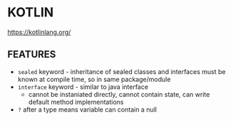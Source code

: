 # KOTLIN
https://kotlinlang.org/

## FEATURES
- `sealed` keyword - inheritance of sealed classes and interfaces must be known at compile time, so in same package/module
- `interface` keyword - similar to java interface
    - cannot be instaniated directly, cannot contain state, can write default method implementations
- `?` after a type means variable can contain a null
